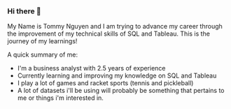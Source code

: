 ### Hi there 👋

My Name is Tommy Nguyen and I am trying to advance my career through the improvement of my technical skills of SQL and Tableau. This is the journey of my learnings!

A quick summary of me:
- I'm a business analyst with 2.5 years of experience
- Currently learning and improving my knowledge on SQL and Tableau
- I play a lot of games and racket sports (tennis and pickleball)
- A lot of datasets i'll be using will probably be something that pertains to me or things i'm interested in.

<!--
**vtn160230/vtn160230** is a ✨ _special_ ✨ repository because its `README.md` (this file) appears on your GitHub profile.

Here are some ideas to get you started:

- 🔭 I’m currently working on ...
- 🌱 I’m currently learning ...
- 👯 I’m looking to collaborate on ...
- 🤔 I’m looking for help with ...
- 💬 Ask me about ...
- 📫 How to reach me: ...
- 😄 Pronouns: ...
- ⚡ Fun fact: ...
-->
